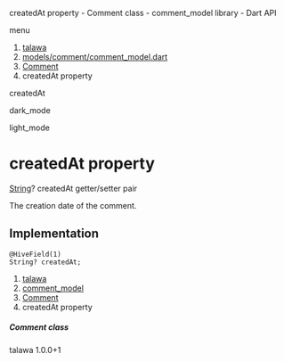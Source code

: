 




createdAt property - Comment class - comment\_model library - Dart API







menu

1. [talawa](../../index.html)
2. [models/comment/comment\_model.dart](../../file-___home_harshil_Desktop_open-source_palisadoes_talawa_lib_models_comment_comment_model/)
3. [Comment](../../file-___home_harshil_Desktop_open-source_palisadoes_talawa_lib_models_comment_comment_model/Comment-class.html)
4. createdAt property

createdAt


dark\_mode

light\_mode




# createdAt property


[String](https://api.flutter.dev/flutter/dart-core/String-class.html)?
createdAt
getter/setter pair

The creation date of the comment.


## Implementation

```
@HiveField(1)
String? createdAt;
```

 


1. [talawa](../../index.html)
2. [comment\_model](../../file-___home_harshil_Desktop_open-source_palisadoes_talawa_lib_models_comment_comment_model/)
3. [Comment](../../file-___home_harshil_Desktop_open-source_palisadoes_talawa_lib_models_comment_comment_model/Comment-class.html)
4. createdAt property

##### Comment class





talawa
1.0.0+1







